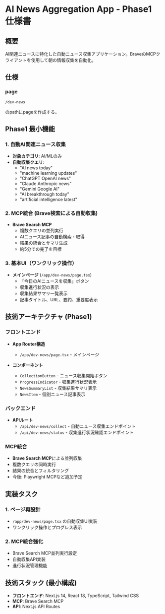 # AI News Aggregation App - Phase1 仕様書

## 概要
AI関連ニュースに特化した自動ニュース収集アプリケーション。BraveのMCPクライアントを使用して朝の情報収集を自動化。

## 仕様

### page
```
/dev-news
```
のpathにpageを作成する。

## Phase1 最小機能

### 1. 自動AI関連ニュース収集
- **対象カテゴリ**: AI/MLのみ
- **自動収集クエリ**:
  - "AI news today"
  - "machine learning updates"
  - "ChatGPT OpenAI news"
  - "Claude Anthropic news"
  - "Gemini Google AI"
  - "AI breakthrough today"
  - "artificial intelligence latest"

### 2. MCP統合 (Brave検索による自動収集)
- **Brave Search MCP**
  - 複数クエリの並列実行
  - AIニュース記事の自動検索・取得
  - 結果の統合とサマリ生成
  - 約5分での完了を目標

### 3. 基本UI（ワンクリック操作）
- **メインページ** (`/app/dev-news/page.tsx`)
  - 「今日のAIニュースを収集」ボタン
  - 収集進行状況の表示
  - 収集結果サマリ一覧表示
  - 記事タイトル、URL、要約、重要度表示

## 技術アーキテクチャ (Phase1)

### フロントエンド
- **App Router構造**
  - `/app/dev-news/page.tsx` - メインページ

- **コンポーネント**
  - `CollectionButton` - ニュース収集開始ボタン
  - `ProgressIndicator` - 収集進行状況表示
  - `NewsSummaryList` - 収集結果サマリ表示
  - `NewsItem` - 個別ニュース記事表示

### バックエンド
- **APIルート**
  - `/api/dev-news/collect` - 自動ニュース収集エンドポイント
  - `/api/dev-news/status` - 収集進行状況確認エンドポイント

### MCP統合
- **Brave Search MCP**による並列収集
- 複数クエリの同時実行
- 結果の統合とフィルタリング
- 今後: Playwright MCPなど追加予定

## 実装タスク

### 1. ページ再設計
- `/app/dev-news/page.tsx` の自動収集UI実装
- ワンクリック操作とプログレス表示

### 2. MCP統合強化
- Brave Search MCP並列実行設定
- 自動収集API実装
- 進行状況管理機能

## 技術スタック (最小構成)
- **フロントエンド**: Next.js 14, React 18, TypeScript, Tailwind CSS
- **MCP**: Brave Search MCP
- **API**: Next.js API Routes

